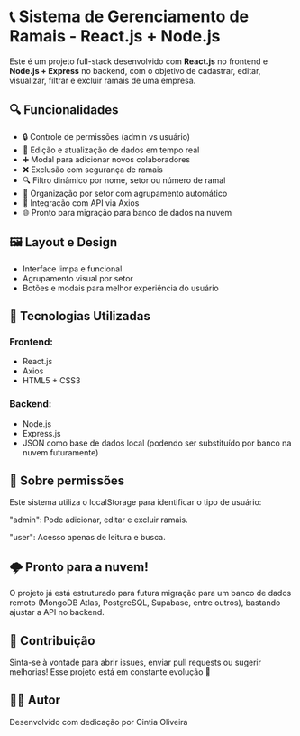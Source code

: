 # 📞 Sistema de Gerenciamento de Ramais - React.js + Node.js

Este é um projeto full-stack desenvolvido com **React.js** no frontend e **Node.js + Express** no backend, com o objetivo de cadastrar, editar, visualizar, filtrar e excluir ramais de uma empresa. 

## 🔍 Funcionalidades

- 🔒 Controle de permissões (admin vs usuário)
- 🔄 Edição e atualização de dados em tempo real
- ➕ Modal para adicionar novos colaboradores
- ❌ Exclusão com segurança de ramais
- 🔍 Filtro dinâmico por nome, setor ou número de ramal
- 🧠 Organização por setor com agrupamento automático
- 💾 Integração com API via Axios
- 🌐 Pronto para migração para banco de dados na nuvem

## 🖼️ Layout e Design

- Interface limpa e funcional
- Agrupamento visual por setor
- Botões e modais para melhor experiência do usuário


## 🚀 Tecnologias Utilizadas

### Frontend:
- React.js
- Axios
- HTML5 + CSS3

### Backend:
- Node.js
- Express.js
- JSON como base de dados local (podendo ser substituído por banco na nuvem futuramente)

## 🔐 Sobre permissões
Este sistema utiliza o localStorage para identificar o tipo de usuário:

"admin": Pode adicionar, editar e excluir ramais.

"user": Acesso apenas de leitura e busca.

## 🌩️ Pronto para a nuvem!
O projeto já está estruturado para futura migração para um banco de dados remoto (MongoDB Atlas, PostgreSQL, Supabase, entre outros), bastando ajustar a API no backend.

## 🤝 Contribuição
Sinta-se à vontade para abrir issues, enviar pull requests ou sugerir melhorias! Esse projeto está em constante evolução 💪

## 🧑‍💻 Autor
Desenvolvido com dedicação por Cintia Oliveira







